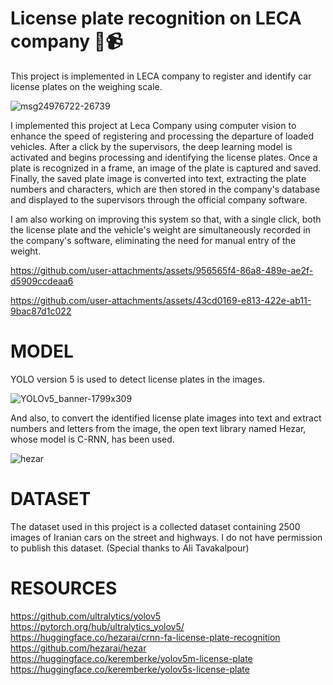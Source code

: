 # License plate recognition on LECA company 🚚📹

This project is implemented in LECA company to register and identify car license plates on the weighing scale.


![msg24976722-26739](https://github.com/user-attachments/assets/bf9930f0-c34b-48b3-b29a-3d36fb4631f0)


I implemented this project at Leca Company using computer vision to enhance the speed of registering and processing the departure of loaded vehicles. After a click by the supervisors, the deep learning model is activated and begins processing and identifying the license plates. Once a plate is recognized in a frame, an image of the plate is captured and saved. Finally, the saved plate image is converted into text, extracting the plate numbers and characters, which are then stored in the company's database and displayed to the supervisors through the official company software.

I am also working on improving this system so that, with a single click, both the license plate and the vehicle's weight are simultaneously recorded in the company's software, eliminating the need for manual entry of the weight.



https://github.com/user-attachments/assets/956565f4-86a8-489e-ae2f-d5909ccdeaa6



https://github.com/user-attachments/assets/43cd0169-e813-422e-ab11-9bac87d1c022



# MODEL
YOLO version 5 is used to detect license plates in the images.

![YOLOv5_banner-1799x309](https://github.com/user-attachments/assets/d5e7c674-9c2e-4474-95d8-0cdb2b31c788)

And also, to convert the identified license plate images into text and extract numbers and letters from the image, the open text library named Hezar, whose model is C-RNN, has been used.

![hezar](https://github.com/user-attachments/assets/be91b3f4-21b8-4752-bf2a-0dd72843ece9)


# DATASET
The dataset used in this project is a collected dataset containing 2500 images of Iranian cars on the street and highways.
I do not have permission to publish this dataset.
(Special thanks to Ali Tavakalpour)

# RESOURCES

https://github.com/ultralytics/yolov5
https://pytorch.org/hub/ultralytics_yolov5/
https://huggingface.co/hezarai/crnn-fa-license-plate-recognition
https://github.com/hezarai/hezar
https://huggingface.co/keremberke/yolov5m-license-plate
https://huggingface.co/keremberke/yolov5s-license-plate
